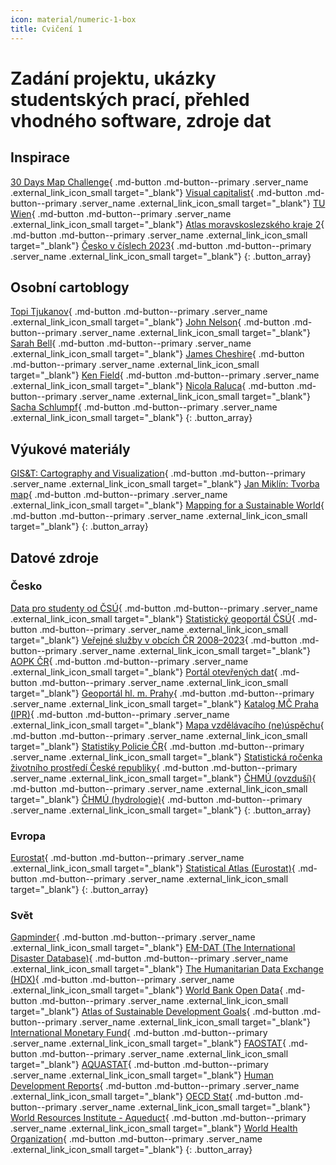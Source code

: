 ```yaml
---
icon: material/numeric-1-box
title: Cvičení 1
---
```


# Zadání projektu, ukázky studentských prací, přehled vhodného software, zdroje dat

## Inspirace

[30 Days Map Challenge](https://30daymapchallenge.com/){ .md-button .md-button--primary .server_name .external_link_icon_small target="_blank"}
[Visual capitalist](https://www.visualcapitalist.com/){ .md-button .md-button--primary .server_name .external_link_icon_small target="_blank"}
[TU Wien](https://cartographymaster.eu/studentwork/){ .md-button .md-button--primary .server_name .external_link_icon_small target="_blank"}
[Atlas moravskoslezského kraje 2](https://geoportal.msk.cz/Public/Apps/atlasmsk/atlasMSK2_web.pdf){ .md-button .md-button--primary .server_name .external_link_icon_small target="_blank"}
[Česko v číslech 2023](https://csu.gov.cz/docs/107508/d7dc0675-d4ee-1aa1-bea0-ccac5b2d81a2/32020323.pdf?version=1.0){ .md-button .md-button--primary .server_name .external_link_icon_small target="_blank"}
{: .button_array}

## Osobní cartoblogy
[Topi Tjukanov](https://tjukanov.org/){ .md-button .md-button--primary .server_name .external_link_icon_small target="_blank"}
[John Nelson](https://adventuresinmapping.com/){ .md-button .md-button--primary .server_name .external_link_icon_small target="_blank"}
[Sarah Bell](https://www.sarahbellmaps.com/){ .md-button .md-button--primary .server_name .external_link_icon_small target="_blank"}
[James Cheshire](https://jcheshire.com/){ .md-button .md-button--primary .server_name .external_link_icon_small target="_blank"}
[Ken Field](https://cartoblography.com/){ .md-button .md-button--primary .server_name .external_link_icon_small target="_blank"}
[Nicola Raluca](https://raluca-nicola.net/){ .md-button .md-button--primary .server_name .external_link_icon_small target="_blank"}
[Sacha Schlumpf](https://sacha-schlumpf.ch/){ .md-button .md-button--primary .server_name .external_link_icon_small target="_blank"}
{: .button_array}

## Výukové materiály
[GIS&T: Cartography and Visualization](https://gistbok-topics.ucgis.org/CV){ .md-button .md-button--primary .server_name .external_link_icon_small target="_blank"}
[Jan Miklín: Tvorba map](https://tvorbamap.osu.cz/){ .md-button .md-button--primary .server_name .external_link_icon_small target="_blank"}
[Mapping for a Sustainable World](https://www.un-ilibrary.org/content/books/9789216040468/read){ .md-button .md-button--primary .server_name .external_link_icon_small target="_blank"}
{: .button_array}

## Datové zdroje
### Česko
[Data pro studenty od ČSÚ](https://csu.gov.cz/data_pro_skolni_a_studentske_prace){ .md-button .md-button--primary .server_name .external_link_icon_small target="_blank"}
[Statistický geoportál ČSÚ](https://geodata.csu.gov.cz/portal/apps/sites/#/homepage){ .md-button .md-button--primary .server_name .external_link_icon_small target="_blank"}
[Veřejné služby v obcích ČR 2008–2023](https://csu.gov.cz/data_pro_mistni_akcni_skupiny_mas){ .md-button .md-button--primary .server_name .external_link_icon_small target="_blank"}
[AOPK ČR](https://data.nature.cz/){ .md-button .md-button--primary .server_name .external_link_icon_small target="_blank"}
[Portál otevřených dat](https://data.gov.cz/){ .md-button .md-button--primary .server_name .external_link_icon_small target="_blank"}
[Geoportál hl. m. Prahy](https://geoportalpraha.cz/){ .md-button .md-button--primary .server_name .external_link_icon_small target="_blank"}
[Katalog MČ Praha (IPR)](https://uap.iprpraha.cz/#/katalog-mestskych-casti/){ .md-button .md-button--primary .server_name .external_link_icon_small target="_blank"}
[Mapa vzdělávacího (ne)úspěchu](https://mapavzdelavani.cz/){ .md-button .md-button--primary .server_name .external_link_icon_small target="_blank"}
[Statistiky Policie ČR](https://policie.gov.cz/clanek/policie-cr-web-informacni-servis-statistiky-statisticke-prehledy.aspx){ .md-button .md-button--primary .server_name .external_link_icon_small target="_blank"}
[Statistická ročenka životního prostředí České republiky](https://cenia.gov.cz/publikace/statisticka-rocenka-zivotniho-prostredi-cr/statisticka-rocenka-zivotniho-prostredi-cr-2022/){ .md-button .md-button--primary .server_name .external_link_icon_small target="_blank"}
[ČHMÚ (ovzduší)](https://www.chmi.cz/historicka-data/ovzdusi){ .md-button .md-button--primary .server_name .external_link_icon_small target="_blank"}
[ČHMÚ (hydrologie)](https://www.chmi.cz/historicka-data/hydrologie/historicka-data){ .md-button .md-button--primary .server_name .external_link_icon_small target="_blank"}
{: .button_array}
### Evropa
[Eurostat](https://ec.europa.eu/eurostat/en/){ .md-button .md-button--primary .server_name .external_link_icon_small target="_blank"}
[Statistical Atlas (Eurostat)](https://ec.europa.eu/statistical-atlas/viewer/?mids=BKGCNT,BKNUTS2,C13M03,CNTOVL&o=1,1,1,0.7&ch=CH_CENSUS_AGE&center=46.17701,21.37986,4&lcis=C13M03&){ .md-button .md-button--primary .server_name .external_link_icon_small target="_blank"}
{: .button_array}
### Svět
[Gapminder](https://www.gapminder.org/data/){ .md-button .md-button--primary .server_name .external_link_icon_small target="_blank"}
[EM-DAT (The International Disaster Database)](https://www.emdat.be/){ .md-button .md-button--primary .server_name .external_link_icon_small target="_blank"}
[The Humanitarian Data Exchange (HDX)](https://data.humdata.org/){ .md-button .md-button--primary .server_name .external_link_icon_small target="_blank"}
[World Bank Open Data](hhttps://databank.worldbank.org/home){ .md-button .md-button--primary .server_name .external_link_icon_small target="_blank"}
[Atlas of Sustainable Development Goals](https://datatopics.worldbank.org/sdgatlas?lang=en){ .md-button .md-button--primary .server_name .external_link_icon_small target="_blank"}
[International Monetary Fund](https://www.imf.org/en/Data){ .md-button .md-button--primary .server_name .external_link_icon_small target="_blank"}
[FAOSTAT](https://www.fao.org/faostat/en/#data){ .md-button .md-button--primary .server_name .external_link_icon_small target="_blank"}
[AQUASTAT](https://www.fao.org/aquastat/en/){ .md-button .md-button--primary .server_name .external_link_icon_small target="_blank"}
[Human Development Reports](https://hdr.undp.org/data-center/documentation-and-downloads){ .md-button .md-button--primary .server_name .external_link_icon_small target="_blank"}
[OECD Stat](https://data-explorer.oecd.org/){ .md-button .md-button--primary .server_name .external_link_icon_small target="_blank"}
[World Resources Institute - Aqueduct](https://www.wri.org/aqueduct/data){ .md-button .md-button--primary .server_name .external_link_icon_small target="_blank"}
[World Health Organization](https://www.who.int/data/gho/data/indicators/indicators-index){ .md-button .md-button--primary .server_name .external_link_icon_small target="_blank"}
{: .button_array}